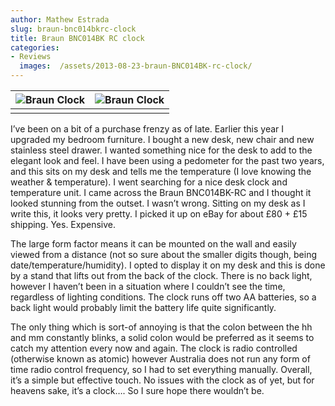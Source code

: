 ```yaml
---
author: Mathew Estrada
slug: braun-bnc014bkrc-clock
title: Braun BNC014BK RC clock
categories:
- Reviews
  images:  /assets/2013-08-23-braun-BNC014BK-rc-clock/
---
```


| ![Braun Clock]({{page.images}}braun1.jpg) | ![Braun Clock]({{page.images}}braun2.jpg) |
| ---------------------------------------- | ---------------------------------------- |
|                                          |                                          |

I’ve been on a bit of a purchase frenzy as of late. 
Earlier this year I upgraded my bedroom furniture. I bought a new desk, new chair and new stainless steel drawer.
I wanted something nice for the desk to add to the elegant look and feel. I have been using a pedometer for the past two years, and this sits on my desk and tells me the temperature (I love knowing the weather & temperature).
I went searching for a nice desk clock and temperature unit. I came across the Braun BNC014BK-RC and I thought it looked stunning from the outset. I wasn’t wrong. Sitting on my desk as I write this, it looks very pretty. I picked it up on eBay for about £80 + £15 shipping. Yes. Expensive.

The large form factor means it can be mounted on the wall and easily viewed from a distance (not so sure about the smaller digits though, being date/temperature/humidity). I opted to display it on my desk and this is done by a stand that lifts out from the back of the clock. There is no back light, however I haven’t been in a situation where I couldn’t see the time, regardless of lighting conditions. The clock runs off two AA batteries, so a back light would probably limit the battery life quite significantly.

The only thing which is sort-of annoying is that the colon between the hh and mm constantly blinks, a solid colon would be preferred as it seems to catch my attention every now and again. The clock is radio controlled (otherwise known as atomic) however Australia does not run any form of time radio control frequency, so I had to set everything manually.
Overall, it’s a simple but effective touch. No issues with the clock as of yet, but for heavens sake, it’s a clock…. So I sure hope there wouldn’t be.
